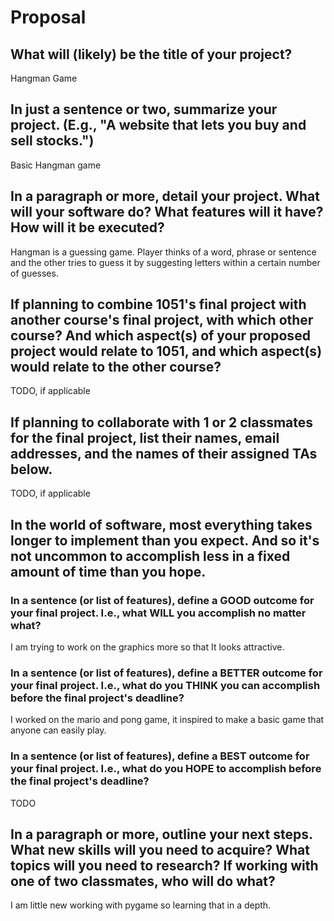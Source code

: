 # Proposal

## What will (likely) be the title of your project?

Hangman Game

## In just a sentence or two, summarize your project. (E.g., "A website that lets you buy and sell stocks.")

Basic Hangman game

## In a paragraph or more, detail your project. What will your software do? What features will it have? How will it be executed?

Hangman is a guessing game. Player thinks of a word, phrase or sentence and the other tries to guess it by suggesting letters within a certain number of guesses.

## If planning to combine 1051's final project with another course's final project, with which other course? And which aspect(s) of your proposed project would relate to 1051, and which aspect(s) would relate to the other course?

TODO, if applicable

## If planning to collaborate with 1 or 2 classmates for the final project, list their names, email addresses, and the names of their assigned TAs below.

TODO, if applicable

## In the world of software, most everything takes longer to implement than you expect. And so it's not uncommon to accomplish less in a fixed amount of time than you hope.

### In a sentence (or list of features), define a GOOD outcome for your final project. I.e., what WILL you accomplish no matter what?

I am trying to work on the graphics more so that It looks attractive.

### In a sentence (or list of features), define a BETTER outcome for your final project. I.e., what do you THINK you can accomplish before the final project's deadline?

I worked on the mario and pong game, it inspired to make a basic game that anyone can easily play.

### In a sentence (or list of features), define a BEST outcome for your final project. I.e., what do you HOPE to accomplish before the final project's deadline?

TODO

## In a paragraph or more, outline your next steps. What new skills will you need to acquire? What topics will you need to research? If working with one of two classmates, who will do what?

I am little new working with pygame so learning that in a depth.
